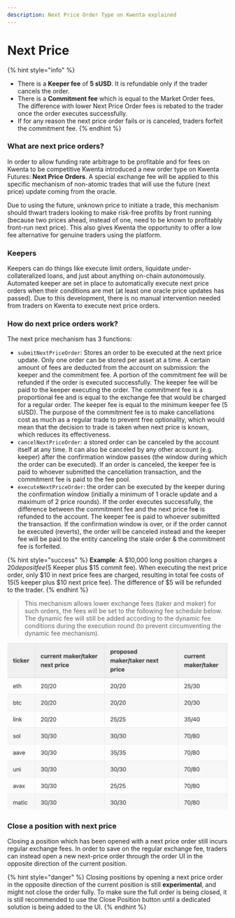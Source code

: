 ```yaml
---
description: Next Price Order Type on Kwenta explained
---
```


# Next Price

{% hint style="info" %}
* There is a **Keeper fee** of **5 sUSD**. It is refundable only if the trader cancels the order.
* There is a **Commitment fee** which is equal to the Market Order fees. The difference with lower Next Price Order fees is rebated to the trader once the order executes successfully.
* If for any reason the next price order fails or is canceled, traders forfeit the commitment fee.
{% endhint %}

### What are next price orders? <a href="#what-is-next-price" id="what-is-next-price"></a>

In order to allow funding rate arbitrage to be profitable and for fees on Kwenta to be competitive Kwenta introduced a new order type on Kwenta Futures: **Next Price Orders**. A special exchange fee will be applied to this specific mechanism of non-atomic trades that will use the future (next price) update coming from the oracle.

Due to using the future, unknown price to initiate a trade, this mechanism should thwart traders looking to make risk-free profits by front running (because two prices ahead, instead of one, need to be known to profitably front-run next price). This also gives Kwenta the opportunity to offer a low fee alternative for genuine traders using the platform.

### Keepers <a href="#keepers" id="keepers"></a>

Keepers can do things like execute limit orders, liquidate under-collateralized loans, and just about anything on-chain autonomously. Automated keeper are set in place to automatically execute next price orders when their conditions are met (at least one oracle price updates has passed). Due to this development, there is no manual intervention needed from traders on Kwenta to execute next price orders.

### How do next price orders work? <a href="#how-does-next-price-work" id="how-does-next-price-work"></a>

The next price mechanism has 3 functions:

* `submitNextPriceOrder`: Stores an order to be executed at the next price update. Only one order can be stored per asset at a time. A certain amount of fees are deducted from the account on submission: the keeper and the commitment fee. A portion of the commitment fee will be refunded if the order is executed successfully. The keeper fee will be paid to the keeper executing the order. The commitment fee is a proportional fee and is equal to the exchange fee that would be charged for a regular order. The keeper fee is equal to the minimum keeper fee (5 sUSD). The purpose of the commitment fee is to make cancellations cost as much as a regular trade to prevent free optionality, which would mean that the decision to trade is taken when next price is known, which reduces its effectiveness.
* `cancelNextPriceOrder`: a stored order can be canceled by the account itself at any time. It can also be canceled by any other account (e.g. keeper) after the confirmation window passes (the window during which the order can be executed). If an order is canceled, the keeper fee is paid to whoever submitted the cancellation transaction, and the commitment fee is paid to the fee pool.
* `executeNextPriceOrder`: the order can be executed by the keeper during the confirmation window (initially a minimum of 1 oracle update and a maximum of 2 price rounds). If the order executes successfully, the difference between the commitment fee and the next price fe**e** is refunded to the account. The keeper fee is paid to whoever submitted the transaction. If the confirmation window is over, or if the order cannot be executed (reverts), the order will be canceled instead and the keeper fee will be paid to the entity canceling the stale order & the commitment fee is forfeited.

{% hint style="success" %}
**Example**: A $10,000 long position charges a $20 deposit fee ($5 Keeper plus $15 commit fee). When executing the next price order, only $10 in next price fees are charged, resulting in total fee costs of $15 ($5 keeper plus $10 next price fee). The difference of $5 will be refunded to the trader.
{% endhint %}

> This mechanism allows lower exchange fees (taker and maker) for such orders, the fees will be set to the following fee schedule below. The dynamic fee will still be added according to the dynamic fee conditions during the execution round (to prevent circumventing the dynamic fee mechanism).

![Current and Proposed Fee Schedule as per SCCP-191](../../../.gitbook/assets/123.png)

### Close a position with next price

Closing a position which has been opened with a next price order still incurs regular exchange fees. In order to save on the regular exchange fee, traders can instead open a new next-price order through the order UI in the opposite direction of the current position.

{% hint style="danger" %}
Closing positions by opening a next price order in the opposite direction of the current position is still **experimental**, and might not close the order fully. To make sure the full order is being closed, it is still recommended to use the Close Position button until a dedicated solution is being added to the UI.
{% endhint %}

